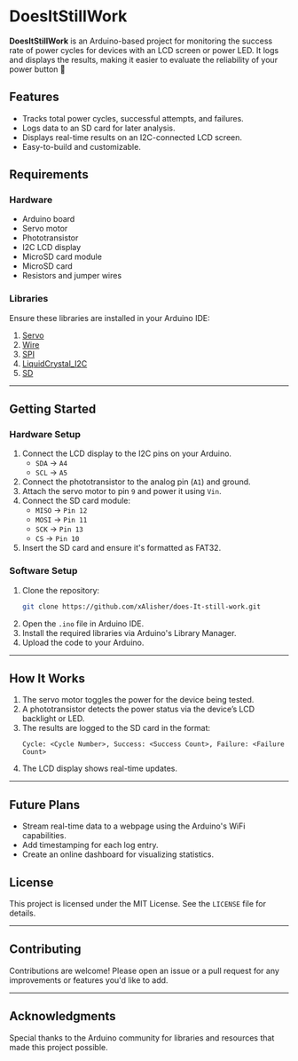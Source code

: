 # DoesItStillWork

**DoesItStillWork** is an Arduino-based project for monitoring the success rate of power cycles for devices with an LCD screen or power LED. It logs and displays the results, making it easier to evaluate the reliability of your power button 🤣

## Features
- Tracks total power cycles, successful attempts, and failures.
- Logs data to an SD card for later analysis.
- Displays real-time results on an I2C-connected LCD screen.
- Easy-to-build and customizable.

## Requirements

### **Hardware**
- Arduino board
- Servo motor
- Phototransistor
- I2C LCD display
- MicroSD card module
- MicroSD card
- Resistors and jumper wires

### **Libraries**
Ensure these libraries are installed in your Arduino IDE:
1. [Servo](https://www.arduino.cc/reference/en/libraries/servo/)
2. [Wire](https://www.arduino.cc/reference/en/libraries/wire/)
3. [SPI](https://www.arduino.cc/reference/en/libraries/spi/)
4. [LiquidCrystal_I2C](https://github.com/johnrickman/LiquidCrystal_I2C)
5. [SD](https://www.arduino.cc/en/Reference/SD)

---

## Getting Started

### **Hardware Setup**
1. Connect the LCD display to the I2C pins on your Arduino.
   - `SDA` → `A4`
   - `SCL` → `A5`
2. Connect the phototransistor to the analog pin (`A1`) and ground.
3. Attach the servo motor to pin `9` and power it using `Vin`.
4. Connect the SD card module:
   - `MISO` → `Pin 12`
   - `MOSI` → `Pin 11`
   - `SCK` → `Pin 13`
   - `CS` → `Pin 10`
5. Insert the SD card and ensure it's formatted as FAT32.

### **Software Setup**
1. Clone the repository:
   ```bash
   git clone https://github.com/xAlisher/does-It-still-work.git
   ```
2. Open the `.ino` file in Arduino IDE.
3. Install the required libraries via Arduino's Library Manager.
4. Upload the code to your Arduino.

---

## How It Works

1. The servo motor toggles the power for the device being tested.
2. A phototransistor detects the power status via the device’s LCD backlight or LED.
3. The results are logged to the SD card in the format:
   ```
   Cycle: <Cycle Number>, Success: <Success Count>, Failure: <Failure Count>
   ```
4. The LCD display shows real-time updates.

---

## Future Plans
- Stream real-time data to a webpage using the Arduino's WiFi capabilities.
- Add timestamping for each log entry.
- Create an online dashboard for visualizing statistics.


## License
This project is licensed under the MIT License. See the `LICENSE` file for details.

---

## Contributing
Contributions are welcome! Please open an issue or a pull request for any improvements or features you'd like to add.

---

## Acknowledgments
Special thanks to the Arduino community for libraries and resources that made this project possible.